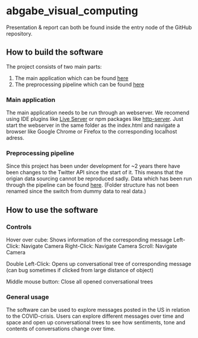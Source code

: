 # abgabe_visual_computing
 
Presentation & report can both be found inside the entry node of the GitHub repository.

## How to build the software
The project consists of two main parts:
1. The main application which can be found [here](code/application/index.html)
2. The preprocessing pipeline which can be found [here](code/preprocess)

### Main application
The main application needs to be run through an webserver. We recomend using IDE plugins like [Live Server](https://marketplace.visualstudio.com/items?itemName=ritwickdey.LiveServer) or npm packages like [http-server](https://www.npmjs.com/package/http-server). Just start the webserver in the same folder as the index.html and navigate a browser like Google Chrome or Firefox to the corresponding localhost adress.


### Preprocessing pipeline
Since this project has been under development for ~2 years there have been changes to the Twitter API since the start of it. This means that the origian data sourcing cannot be reproduced sadly. Data which has been run through the pipeline can be found [here](code/application/data/dummy/real.json). (Folder structure has not been renamed since the switch from dummy data to real data.)

## How to use the software
### Controls
Hover over cube: Shows information of the corresponding message
Left-Click: Navigate Camera
Right-Click: Navigate Camera
Scroll: Navigate Camera

Double Left-Click: Opens up conversational tree of corresponding message (can bug sometimes if clicked from large distance of object)

Middle mouse button: Close all opened conversational trees

### General usage
The software can be used to explore messages posted in the US in relation to the COVID-crisis. Users can explore different messages over time and space and open up conversational trees to see how sentiments, tone and contents of conversations change over time.
